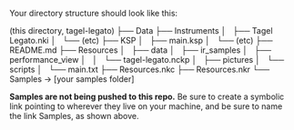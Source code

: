 Your directory structure should look like this:

(this directory, tagel-legato)
├── Data
├── Instruments
│   ├── Tagel Legato.nki
│   └── (etc)
├── KSP
│   ├── main.ksp
│   └── (etc)
├── README.md
├── Resources
│   ├── data
│   ├── ir_samples
│   ├── performance_view
│   │   └── tagel-legato.nckp
│   ├── pictures
│   └── scripts
│       └── main.txt
├── Resources.nkc
├── Resources.nkr
└── Samples -> [your samples folder]

**Samples are not being pushed to this repo.** Be sure to create a symbolic link pointing to wherever they live on your machine, and be sure to name the link Samples, as shown above.

